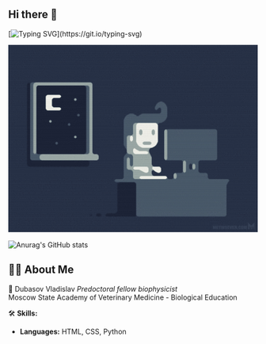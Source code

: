 ## Hi there 👋
[![Typing SVG](https://readme-typing-svg.herokuapp.com?size=24&width=600&lines=Welcome+To+Dubasov+Vladislav's+Github+Profile..)](https://git.io/typing-svg)

<img src="https://github.com/Dubasov/Dubasov/blob/main/dub-git-gif.gif" alt="gif" width="600">

![Anurag's GitHub stats](https://github-readme-stats.vercel.app/api?username=dubasov&show_icons=true&theme=radical)

## 🙋‍♂️ About Me

🚀 Dubasov Vladislav 
*Predoctoral fellow biophysicist*  
Moscow State Academy of Veterinary Medicine - Biological Education 

🛠️ **Skills:**
- **Languages:** HTML, CSS, Python
